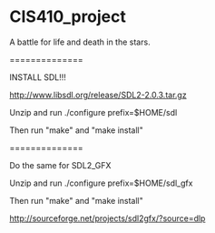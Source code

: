 CIS410_project
==============

A battle for life and death in the stars.

==============

INSTALL SDL!!!

http://www.libsdl.org/release/SDL2-2.0.3.tar.gz


Unzip and run ./configure prefix=$HOME/sdl

Then run "make" and "make install"

==============

Do the same for SDL2_GFX

Unzip and run ./configure prefix=$HOME/sdl_gfx

Then run "make" and "make install"

http://sourceforge.net/projects/sdl2gfx/?source=dlp
